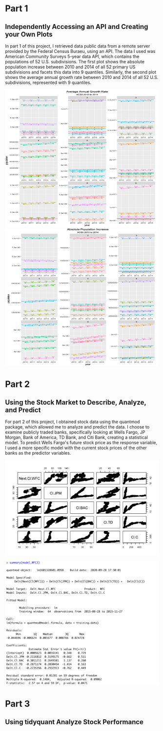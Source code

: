 # Part 1

## Independently Accessing an API and Creating your Own Plots

In part 1 of this project, I retrieved data public data from a remote server provided by the Federal Census Buraeu, using an API. The data I used was American Community Surveys 5-year data API, which contains the populations of 52 U.S. subdivisions. The first plot shows the absolute population increase between 2010 and 2014 of all 52 primary US subdivisions and facets this data into 9 quantiles. Similarly, the second plot shows the average annual growth rate between 2010 and 2014 of all 52 U.S. subdivisions, represented with 9 quantiles. 

<img src="project2pt1.png" width="500" height="450" />

<img src="project 2pt1.2.png" width="500" height="450" />

# Part 2

## Using the Stock Market to Describe, Analyze, and Predict

For part 2 of this project, I obtained stock data using the quantmod package, which allowed me to analyze and predict the data. I choose to examine publicly traded banks, specifically looking at Wells Fargo, JP Morgan, Bank of America, TD Bank, and Citi Bank, creating a statistical model. To predict Wells Fargo's future stock price as the response variable, I used a more specific model with the current stock prices of the other banks as the predictor variables.

![](project2pt2plot.png)

![](project2pt2summary.png)

# Part 3

## Using tidyquant Analyze Stock Performance
